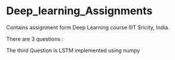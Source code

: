 # Deep_learning_Assignments

Contains assignment form Deep Learning course IIIT Sricity, India.

There are 3 questions :

The third Question is LSTM implemented using numpy 
